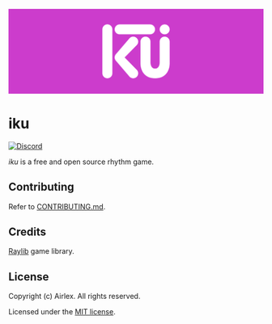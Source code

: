 ![iku](Asset/../Assets/iku-banner.png)

# iku

[![Discord](https://discordapp.com/api/guilds/1127959392793415680/widget.png?style=shield)](https://discord.gg/8VUSBu97zv)

*iku* is a free and open source rhythm game.

## Contributing

Refer to [CONTRIBUTING.md](CONTRIBUTING.md).

## Credits

[Raylib](https://www.raylib.com) game library.

## License

Copyright (c) Airlex. All rights reserved.

Licensed under the [MIT license](LICENSE).